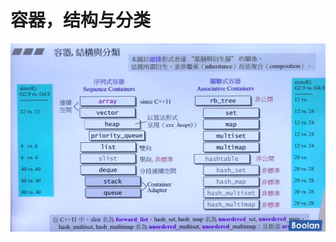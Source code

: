 # 容器，结构与分类

![结构图](./%E5%AE%B9%E5%99%A8%EF%BC%8C%E7%BB%93%E6%9E%84%E4%B8%8E%E5%88%86%E7%B1%BB.jpg)

